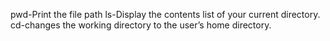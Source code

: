 pwd-Print the file path
ls-Display the contents list of your current directory.
cd-changes the working directory to the user’s home directory.

